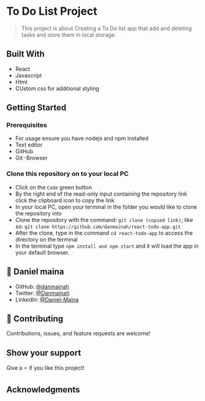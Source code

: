 # To Do List Project

> This project is about Creating a To Do list app that add and deleting tasks and store them in local storage.

## Built With
- React
- Javascript 
- Html 
- CUstom css for additional styling

## Getting Started

 ### Prerequisites
- For usage ensure you have nodejs and npm installed
- Text editor
- GitHub
- Git
-Browser
### Clone this repository on to your local PC

- Click on the `Code` green button
- By the right end of the read-only input containing the repository link click the clipboard icon to copy the link
- In your local PC, open your terminal in the folder you would like to clone the repository into
- Clone the repository with the command: `git clone (copied link)`; like so: `git clone https://github.com/danmainah/react-todo-app.git`
- After the clone, type in the command `cd react-todo-app` to access the directory on the terminal
- In the terminal type `npm install and npm start` and it will load the app in your default browser.

## 👤 **Daniel maina**

- GitHub: [@danmainah](https://github.com/danmainah)
- Twitter: [@Danmainah](https://twitter.com/dan_mainah)
- LinkedIn: [@Daniel-Maina](www.linkedin.com/in/daniel-maina-315a38191)

## 🤝 Contributing

Contributions, issues, and feature requests are welcome!

## Show your support

Give a ⭐️ if you like this project!

## Acknowledgments

